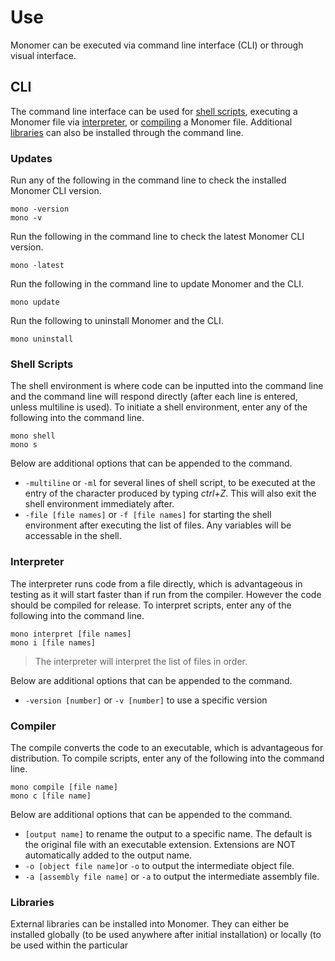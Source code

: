 # Use

Monomer can be executed via command line interface (CLI) or through visual interface.

## CLI
The command line interface can be used for [shell scripts](#shell-scripts), executing a Monomer file via [interpreter](#interpreter), or [compiling](#compiler) a Monomer file. Additional [libraries](#libraries) can also be installed through the command line.

### Updates
Run any of the following in the command line to check the installed Monomer CLI version.

    mono -version
    mono -v

Run the following in the command line to check the latest Monomer CLI version.

    mono -latest

Run the following in the command line to update Monomer and the CLI.

    mono update

Run the following to uninstall Monomer and the CLI.

    mono uninstall

### Shell Scripts
The shell environment is where code can be inputted into the command line and the command line will respond directly (after each line is entered, unless multiline is used). To initiate a shell environment, enter any of the following into the command line.

    mono shell
    mono s

Below are additional options that can be appended to the command.

 - `-multiline` or `-ml` for several lines of shell script, to be executed at the entry of the character produced by typing *ctrl+Z*. This will also exit the shell environment immediately after.
 - `-file [file names]` or `-f [file names]` for starting the shell environment after executing the list of files. Any variables will be accessable in the shell.

### Interpreter
The interpreter runs code from a file directly, which is advantageous in testing as it will start faster than if run from the compiler. However the code should be compiled for release. To interpret scripts, enter any of the following into the command line.

    mono interpret [file names]
    mono i [file names]

> The interpreter will interpret the list of files in order.

Below are additional options that can be appended to the command.

 - `-version [number]` or `-v [number]` to use a specific version

### Compiler
The compile converts the code to an executable, which is advantageous for distribution. To compile scripts, enter any of the following into the command line.

    mono compile [file name]
    mono c [file name]

Below are additional options that can be appended to the command.

 - `[output name]` to rename the output to a specific name. The default is the original file with an executable extension. Extensions are NOT automatically added to the output name.
 - `-o [object file name]`or `-o` to output the intermediate object file.
 - `-a [assembly file name]` or `-a` to output the intermediate assembly file.

### Libraries
External libraries can be installed into Monomer. They can either be installed globally (to be used anywhere after initial installation) or locally (to be used within the particular 
<!--stackedit_data:
eyJoaXN0b3J5IjpbLTUwNjg2NjU1MCwtMTU4NjIxMjY4Myw3Mz
A5OTgxMTZdfQ==
-->